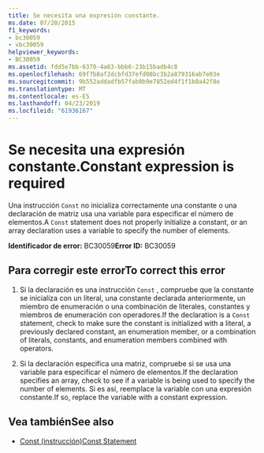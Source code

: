 ```yaml
---
title: Se necesita una expresión constante.
ms.date: 07/20/2015
f1_keywords:
- bc30059
- vbc30059
helpviewer_keywords:
- BC30059
ms.assetid: fdd5e7bb-6370-4a63-bbb6-23b15badb4c8
ms.openlocfilehash: 69f7b8af2dcbfd37efd08bc3b2a879316ab7e03e
ms.sourcegitcommit: 9b552addadfb57fab0b9e7852ed4f1f1b8a42f8e
ms.translationtype: MT
ms.contentlocale: es-ES
ms.lasthandoff: 04/23/2019
ms.locfileid: "61936167"
---
```

# <a name="constant-expression-is-required"></a><span data-ttu-id="99156-102">Se necesita una expresión constante.</span><span class="sxs-lookup"><span data-stu-id="99156-102">Constant expression is required</span></span>
<span data-ttu-id="99156-103">Una instrucción `Const` no inicializa correctamente una constante o una declaración de matriz usa una variable para especificar el número de elementos.</span><span class="sxs-lookup"><span data-stu-id="99156-103">A `Const` statement does not properly initialize a constant, or an array declaration uses a variable to specify the number of elements.</span></span>  
  
 <span data-ttu-id="99156-104">**Identificador de error:** BC30059</span><span class="sxs-lookup"><span data-stu-id="99156-104">**Error ID:** BC30059</span></span>  
  
## <a name="to-correct-this-error"></a><span data-ttu-id="99156-105">Para corregir este error</span><span class="sxs-lookup"><span data-stu-id="99156-105">To correct this error</span></span>  
  
1. <span data-ttu-id="99156-106">Si la declaración es una instrucción `Const` , compruebe que la constante se inicializa con un literal, una constante declarada anteriormente, un miembro de enumeración o una combinación de literales, constantes y miembros de enumeración con operadores.</span><span class="sxs-lookup"><span data-stu-id="99156-106">If the declaration is a `Const` statement, check to make sure the constant is initialized with a literal, a previously declared constant, an enumeration member, or a combination of literals, constants, and enumeration members combined with operators.</span></span>  
  
2. <span data-ttu-id="99156-107">Si la declaración especifica una matriz, compruebe si se usa una variable para especificar el número de elementos.</span><span class="sxs-lookup"><span data-stu-id="99156-107">If the declaration specifies an array, check to see if a variable is being used to specify the number of elements.</span></span> <span data-ttu-id="99156-108">Si es así, reemplace la variable con una expresión constante.</span><span class="sxs-lookup"><span data-stu-id="99156-108">If so, replace the variable with a constant expression.</span></span>  
  
## <a name="see-also"></a><span data-ttu-id="99156-109">Vea también</span><span class="sxs-lookup"><span data-stu-id="99156-109">See also</span></span>

- [<span data-ttu-id="99156-110">Const (instrucción)</span><span class="sxs-lookup"><span data-stu-id="99156-110">Const Statement</span></span>](../../visual-basic/language-reference/statements/const-statement.md)
